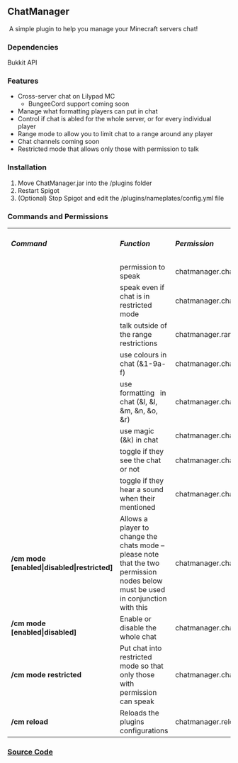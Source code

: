 <h2>ChatManager</h2>
<img src="https://api.travis-ci.org/iaidan/ChatManager.svg" alt="" />
A simple plugin to help you manage your Minecraft servers chat!

<h3>Dependencies</h3>

Bukkit API

<h3>Features</h3>

<ul>
	<li>Cross-server chat on Lilypad MC
	<ul>
		<li>BungeeCord support coming soon</li>
	</ul>
	</li>
	<li>Manage what formatting players can put in chat</li>
	<li>Control if chat is abled for the whole server, or for every individual player</li>
	<li>Range mode to allow you to limit chat to a range around any player</li>
	<li>Chat channels coming soon</li>
	<li>Restricted mode that allows only those with permission to talk</li>
</ul>

<h3>Installation</h3>

<ol>
	<li>Move ChatManager.jar into the /plugins folder</li>
	<li>Restart Spigot</li>
	<li>(Optional) Stop Spigot and edit the /plugins/nameplates/config.yml file</li>
</ol>

<h3>Commands and Permissions</h3>

<table>
	<tbody>
		<tr>
			<td> <h5>Command</h5> </td>
			<td> <h5>Function</h5> </td>
			<td> <h5>Permission</h5> </td>
			<td> <h5>Default</h5> </td>
		</tr>
		<tr>
			<td></td>
			<td> permission to speak </td>
			<td> chatmanager.chat </td>
			<td> True </td>
		</tr>
		<tr>
			<td></td>
			<td> speak even if chat is in restricted mode </td>
			<td> chatmanager.chat.override </td>
			<td> op </td>
		</tr>
		<tr>
			<td></td>
			<td> talk outside of the range restrictions </td>
			<td> chatmanager.ranged.override </td>
			<td> op </td>
		</tr>
		<tr>
			<td></td>
			<td> use colours in chat (&amp;1-9a-f)</td>
			<td> chatmanager.chat.colour </td>
			<td> true </td>
		</tr>
		<tr>
			<td> </td>
			<td> use formatting&nbsp; &nbsp;in chat (&amp;l, &amp;l, &amp;m, &amp;n, &amp;o, &amp;r)</td>
			<td> chatmanager.chat.format </td>
			<td> op </td>
		</tr>
		<tr>
			<td> </td>
			<td> use magic (&amp;k) in chat </td>
			<td> chatmanager.chat.magic </td>
			<td> op </td>
		</tr>
		<tr>
			<td></td>
			<td>toggle if they see the chat or not </td>
			<td> chatmanager.chat.showhide </td>
			<td> true </td>
		</tr>
		<tr>
			<td></td>
			<td> toggle if they hear a sound when their mentioned </td>
			<td> chatmanager.chat.ding </td>
			<td> true </td>
		</tr>
		<tr>
			<td> <b>/cm mode [enabled|disabled|restricted]</b> </td>
			<td> Allows a player to change the chats mode &ndash; please note that the two permission nodes below must be used in conjunction with this </td>
			<td> chatmanager.chat.mode </td>
			<td> op </td>
		</tr>
		<tr>
			<td> <b>/cm mode [enabled|disabled]</b> </td>
			<td> Enable or disable the whole chat </td>
			<td> chatmanager.chat.mode.on </td>
			<td> op </td>
		</tr>
		<tr>
			<td> <b>/cm mode restricted</b> </td>
			<td> Put chat into restricted mode so that only those with permission can speak </td>
			<td> chatmanager.chat.mode.restricted </td>
			<td> op </td>
		</tr>
		<tr>
			<td> <b>/cm reload</b> </td>
			<td> Reloads the plugins configurations </td>
			<td> chatmanager.reload </td>
			<td> op </td>
		</tr>
	</tbody>
</table>

<h3><a href="https://github.com/iaidan/ChatManager">Source Code</a></h3>


